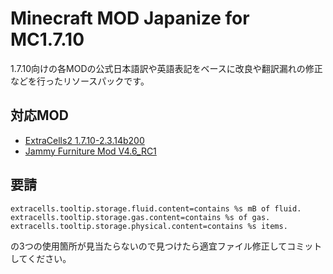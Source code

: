 # Minecraft MOD Japanize for MC1.7.10
1.7.10向けの各MODの公式日本語訳や英語表記をベースに改良や翻訳漏れの修正などを行ったリソースパックです。
## 対応MOD
- [ExtraCells2 1.7.10-2.3.14b200](https://www.curseforge.com/minecraft/mc-mods/extracells2/files/all?filter-game-version=2020709689%3A4449)
- [Jammy Furniture Mod V4.6_RC1](https://bitbucket.org/Zuxelus/jammy_furniture_mod/downloads/)
## 要請
```
extracells.tooltip.storage.fluid.content=contains %s mB of fluid.
extracells.tooltip.storage.gas.content=contains %s of gas.
extracells.tooltip.storage.physical.content=contains %s items.
```
の3つの使用箇所が見当たらないので見つけたら適宜ファイル修正してコミットしてください。
